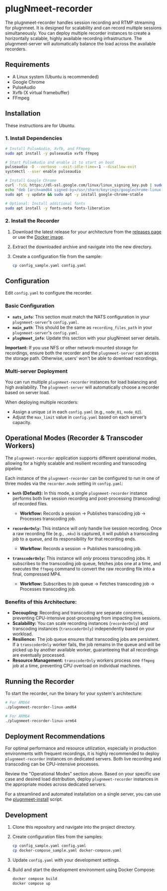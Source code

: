# plugNmeet-recorder

The plugnmeet-recorder handles session recording and RTMP streaming for plugnmeet. It is designed for scalability and can record multiple sessions simultaneously. You can deploy multiple recorder instances to create a horizontally scalable, highly available recording infrastructure. The plugnmeet-server will automatically balance the load across the available recorders.

## Requirements

*   A Linux system (Ubuntu is recommended)
*   Google Chrome
*   PulseAudio
*   Xvfb (X virtual framebuffer)
*   FFmpeg

## Installation

These instructions are for Ubuntu.

### 1. Install Dependencies

```bash
# Install PulseAudio, Xvfb, and FFmpeg
sudo apt install -y pulseaudio xvfb ffmpeg

# Start PulseAudio and enable it to start on boot
pulseaudio -D --verbose --exit-idle-time=-1 --disallow-exit
systemctl --user enable pulseaudio

# Install Google Chrome
curl -fsSL https://dl-ssl.google.com/linux/linux_signing_key.pub | sudo gpg --dearmor -o /usr/share/keyrings/googlechrome-linux-keyring.gpg
echo "deb [arch=amd64 signed-by=/usr/share/keyrings/googlechrome-linux-keyring.gpg] http://dl.google.com/linux/chrome/deb/ stable main" | sudo tee /etc/apt/sources.list.d/google-chrome.list > /dev/null
sudo apt -y update && sudo apt -y install google-chrome-stable

# Optional: Install additional fonts
sudo apt install -y fonts-noto fonts-liberation
```

### 2. Install the Recorder

1.  Download the latest release for your architecture from the [releases page](https://github.com/mynaparrot/plugNmeet-recorder/releases) or use the [Docker image](https://hub.docker.com/r/mynaparrot/plugnmeet-recorder).
2.  Extract the downloaded archive and navigate into the new directory.
3.  Create a configuration file from the sample:

    ```bash
    cp config_sample.yaml config.yaml
    ```

## Configuration

Edit `config.yaml` to configure the recorder.

### Basic Configuration

*   **`nats_info`**: This section must match the NATS configuration in your `plugnmeet-server`'s `config.yaml`.
*   **`main_path`**: This should be the same as `recording_files_path` in your `plugnmeet-server`'s `config.yaml`.
*   **`plugNmeet_info`**: Update this section with your plugNmeet server details.

**Important:** If you use NFS or other network-mounted storage for recordings, ensure both the recorder and the `plugnmeet-server` can access the storage path. Otherwise, users' won't be able to download recordings.

### Multi-server Deployment

You can run multiple `plugnmeet-recorder` instances for load balancing and high availability. The `plugnmeet-server` will automatically choose a recorder based on server load.

When deploying multiple recorders:

*   Assign a unique `id` in each `config.yaml` (e.g., `node_01`, `node_02`).
*   Adjust the `max_limit` value in `config.yaml` based on each server’s capacity.

## Operational Modes (Recorder & Transcoder Workers)

The `plugnmeet-recorder` application supports different operational modes, allowing for a highly scalable and resilient recording and transcoding pipeline.

Each instance of the `plugnmeet-recorder` can be configured to run in one of three modes via the `recorder.mode` setting in `config.yaml`:

*   **`both` (Default):** In this mode, a single `plugnmeet-recorder` instance performs both live session recording and post-processing (transcoding) of recorded files.
    *   **Workflow:** Records a session -> Publishes transcoding job -> Processes transcoding job.

*   **`recorderOnly`:** This instance will *only* handle live session recording. Once a raw recording file (e.g., `.mkv`) is captured, it will publish a transcoding job to a queue, and its responsibility for that recording ends.
    *   **Workflow:** Records a session -> Publishes transcoding job.

*   **`transcoderOnly`:** This instance will *only* process transcoding jobs. It subscribes to the transcoding job queue, fetches jobs one at a time, and executes the `ffmpeg` command to convert the raw recording file into a final, compressed MP4.
    *   **Workflow:** Subscribes to job queue -> Fetches transcoding job -> Processes transcoding job.

### Benefits of this Architecture:

*   **Decoupling:** Recording and transcoding are separate concerns, preventing CPU-intensive post-processing from impacting live sessions.
*   **Scalability:** You can scale recording instances (`recorderOnly`) and transcoding instances (`transcoderOnly`) independently based on your workload.
*   **Resilience:** The job queue ensures that transcoding jobs are persistent. If a `transcoderOnly` worker fails, the job remains in the queue and will be picked up by another available worker, guaranteeing that all recordings are eventually processed.
*   **Resource Management:** `transcoderOnly` workers process one `ffmpeg` job at a time, preventing CPU overload on individual machines.

## Running the Recorder

To start the recorder, run the binary for your system's architecture:

```bash
# For AMD64
./plugnmeet-recorder-linux-amd64

# For ARM64
./plugnmeet-recorder-linux-arm64
```

## Deployment Recommendations

For optimal performance and resource utilization, especially in production environments with frequent recordings, it is highly recommended to deploy `plugnmeet-recorder` instances on dedicated servers. Both live recording and transcoding can be CPU-intensive processes.

Review the "Operational Modes" section above. Based on your specific use case and desired load distribution, deploy `plugnmeet-recorder` instances in the appropriate modes across dedicated servers.

For a streamlined and automated installation on a single server, you can use the [plugnmeet-install](https://github.com/mynaparrot/plugNmeet-install) script.

## Development

1.  Clone this repository and navigate into the project directory.
2.  Create configuration files from the samples:

    ```bash
    cp config_sample.yaml config.yaml
    cp docker-compose_sample.yaml docker-compose.yaml
    ```
3.  Update `config.yaml` with your development settings.
4.  Build and start the development environment using Docker Compose:

    ```bash
    docker compose build
    docker compose up
    ```
